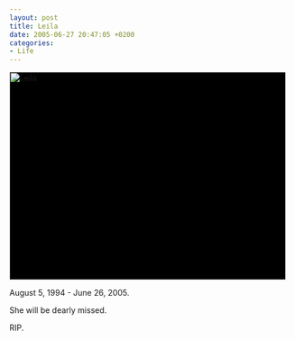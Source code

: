 ```yaml
---
layout: post
title: Leila
date: 2005-06-27 20:47:05 +0200
categories:
- Life
---
```

<img src="http://www.rusiczki.net/blog/blogpics/leila.jpg" width="490" height="369" class="image" style="background: #000;" alt="Leila" />

August 5, 1994 - June 26, 2005.

She will be dearly missed.

RIP.

